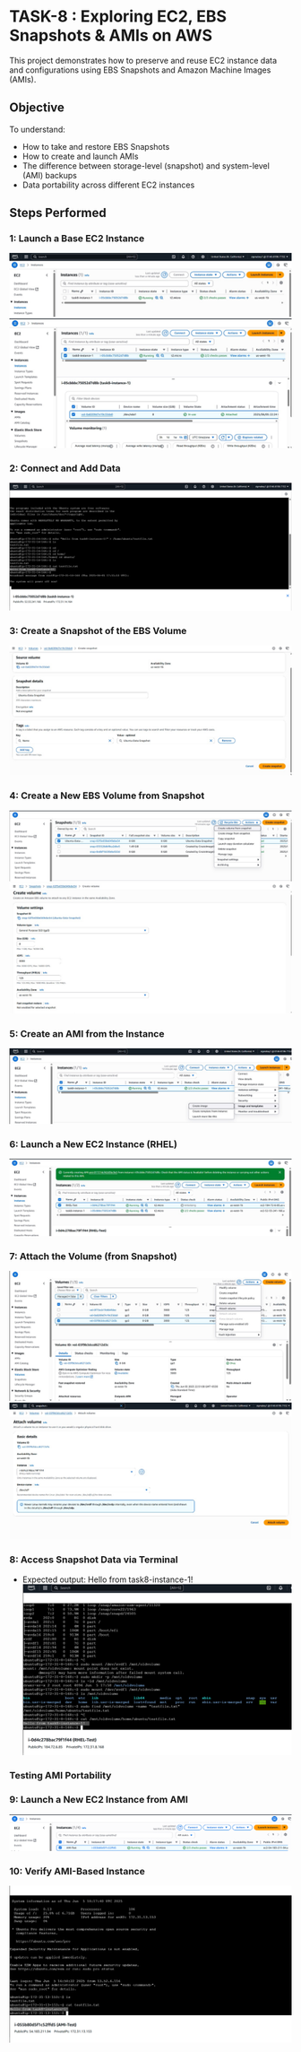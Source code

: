# TASK-8 : Exploring EC2, EBS Snapshots & AMIs on AWS

This project demonstrates how to preserve and reuse EC2 instance data and configurations using EBS Snapshots and Amazon Machine Images (AMIs).

## Objective

To understand:
- How to take and restore EBS Snapshots
- How to create and launch AMIs
- The difference between storage-level (snapshot) and system-level (AMI) backups
- Data portability across different EC2 instances

## Steps Performed

### 1: Launch a Base EC2 Instance
![alt text](image.png)
![alt text](image-1.png)

### 2: Connect and Add Data
![alt text](image-2.png)

### 3: Create a Snapshot of the EBS Volume
![alt text](image-3.png)

### 4: Create a New EBS Volume from Snapshot
![alt text](image-4.png)
![alt text](image-5.png)

### 5: Create an AMI from the Instance
![alt text](image-6.png)

### 6: Launch a New EC2 Instance (RHEL)
![alt text](image-7.png)

### 7: Attach the Volume (from Snapshot)
![alt text](image-8.png)
![alt text](image-9.png)

### 8: Access Snapshot Data via Terminal
- Expected output: Hello from task8-instance-1!
![alt text](image-10.png)

### Testing AMI Portability
### 9: Launch a New EC2 Instance from AMI
![alt text](image-11.png)

### 10: Verify AMI-Based Instance
![alt text](image-12.png)